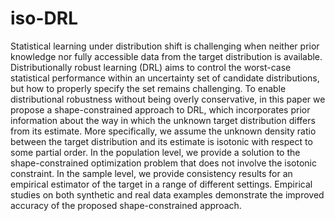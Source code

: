 # iso-DRL

Statistical learning under distribution shift is challenging when neither prior knowledge nor fully accessible data from the target distribution is available. Distributionally robust learning (DRL) aims to control the worst-case statistical performance within an uncertainty set of candidate distributions, but how to properly specify the set remains challenging. To enable distributional robustness without being overly conservative, in this paper we propose a shape-constrained approach to DRL, which incorporates prior information about the way in which the unknown target distribution differs from its estimate. 
More specifically, we assume the unknown density ratio between the target distribution and its estimate is isotonic with respect to some partial order. In the population level, we provide a solution to the shape-constrained optimization problem that does not involve the isotonic constraint. In the sample level, we provide consistency results for an empirical estimator of the target in a range of different settings. Empirical studies on both synthetic and real data examples demonstrate the improved accuracy of the proposed shape-constrained approach.
